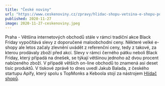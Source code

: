 ```yaml
---
title: "České noviny"
url: "https://www.ceskenoviny.cz/zpravy/hlidac-shopu-vetsina-e-shopu-pocita-slevy-z-doporucene-ceny/1963942"
published: 2020-11-27
image: 2020-11-27-ceskenoviny.jpeg
---
```


Praha - Většina internetových obchodů stále v rámci tradiční akce Black Friday vypočítává slevy z doporučené maloobchodní ceny. Některé velké e-shopy ale letos začaly zlevnění uvádět z referenční ceny, tedy z takové, za kterou prodávaly zboží před akcí. Slevy v rámci černého pátku neboli Black Friday, který připadá na dnešek, se týkají většinou jednoho až dvou procent nabízeného zboží. V případě větších on-line obchodů to znamená asi deset tisíc produktů. V tiskové zprávě to dnes uvedl Jakub Balada, z českého startupu Apify, který spolu s TopMonks a Keboola stojí za nástrojem <a href="https://www.hlidacshopu.cz/">Hlídač shopů</a>.
